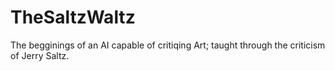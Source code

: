 # TheSaltzWaltz
The begginings of an AI capable of critiqing Art; taught through the criticism of Jerry Saltz.
